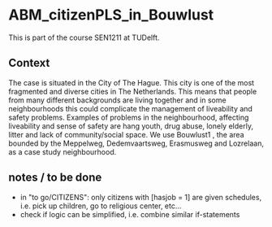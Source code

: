 # ABM_citizenPLS_in_Bouwlust

This is part of the course SEN1211 at TUDelft.

## Context

The case is situated in the City of The Hague. This city is one of the most fragmented and diverse cities
in The Netherlands. This means that people from many different backgrounds are living together and in
some neighbourhoods this could complicate the management of liveability and safety problems.
Examples of problems in the neighbourhood, affecting liveability and sense of safety are hang youth,
drug abuse, lonely elderly, litter and lack of community/social space. We use Bouwlust1 , the area
bounded by the Meppelweg, Dedemvaartsweg, Erasmusweg and Lozrelaan, as a case study
neighbourhood.

## notes / to be done

- in "to go/CITIZENS": only citizens with [hasjob = 1] are given schedules, i.e. pick up children, go to religious center, etc...
- check if logic can be simplified, i.e. combine similar if-statements
